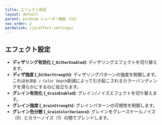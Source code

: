 ```yaml
---
title: エフェクト設定
layout: default
parent: pixOcam シェーダー機能 (JA)
nav_order: 2
permalink: /ja/effect-settings/
---
```


## エフェクト設定

*   **ディザリング有効化 (`_DitherEnabled`)**:
    ディザリングエフェクトを切り替えます。
*   **ディザ強度 (`_DitherStrength`)**:
    ディザリングパターンの強度を制御します。これは`色深度 / Color Depth`削減によって引き起こされるカラーバンディングを滑らかにするのに役立ちます。
*   **グレイン有効化 (`_GrainEnabled`)**:
    グレイン/ノイズエフェクトを切り替えます。
*   **グレイン強度 (`_GrainStrength`)**:
    グレインパターンの可視性を制御します。
*   **グレイン色分散 (`_GrainColorVariance`)**:
    グレインをグレースケールノイズ（0）とカラーノイズ（1）の間でブレンドします。 